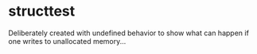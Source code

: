 # structtest
Deliberately created with undefined behavior to show what can happen if one writes to unallocated memory...
